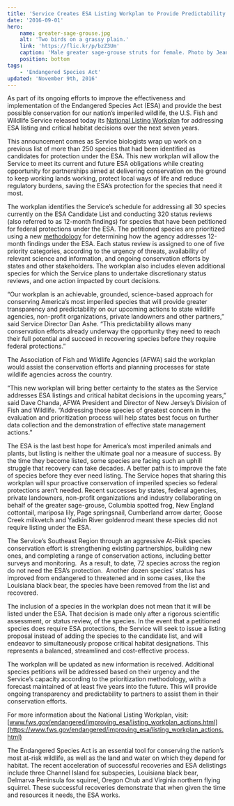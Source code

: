 ```yaml
---
title: 'Service Creates ESA Listing Workplan to Provide Predictability and Encourage Proactive Conservation of Imperiled Wildlife'
date: '2016-09-01'
hero:
    name: greater-sage-grouse.jpg
    alt: 'Two birds on a grassy plain.'
    link: 'https://flic.kr/p/bzZ3Um'
    caption: 'Male greater sage-grouse struts for female. Photo by Jeannie Stafford, USFS.'
    position: bottom
tags:
    - 'Endangered Species Act'
updated: 'November 9th, 2016'
---
```

As part of its ongoing efforts to improve the effectiveness and implementation of the Endangered Species Act (ESA) and provide the best possible conservation for our nation’s imperiled wildlife, the U.S. Fish and Wildlife Service released today its [National Listing Workplan](https://www.fws.gov/endangered/improving_esa/listing_workplan_actions.html) for addressing ESA listing and critical habitat decisions over the next seven years. 

This announcement comes as Service biologists wrap up work on a previous list of more than 250 species that had been identified as candidates for protection under the ESA. This new workplan will allow the Service to meet its current and future ESA obligations while creating opportunity for partnerships aimed at delivering conservation on the ground to keep working lands working, protect local ways of life and reduce regulatory burdens, saving the ESA’s protection for the species that need it most.

The workplan identifies the Service’s schedule for addressing all 30 species currently on the ESA Candidate List and conducting 320 status reviews (also referred to as 12-month findings) for species that have been petitioned for federal protections under the ESA. The petitioned species are prioritized using a new [methodology](https://www.fws.gov/news/ShowNews.cfm?ref=service-announces-final-methodology-for-prioritizing-and-addressing-&_ID=35748) for determining how the agency addresses 12-month findings under the ESA. Each status review is assigned to one of five priority categories, according to the urgency of threats, availability of relevant science and information, and ongoing conservation efforts by states and other stakeholders. The workplan also includes eleven additional species for which the Service plans to undertake discretionary status reviews, and one action impacted by court decisions. 

“Our workplan is an achievable, grounded, science-based approach for conserving America’s most imperiled species that will provide greater transparency and predictability on our upcoming actions to state wildlife agencies, non-profit organizations, private landowners and other partners,” said Service Director Dan Ashe. “This predictability allows many conservation efforts already underway the opportunity they need to reach their full potential and succeed in recovering species before they require federal protections.”

The Association of Fish and Wildlife Agencies (AFWA) said the workplan would assist the conservation efforts and planning processes for state wildlife agencies across the country. 

“This new workplan will bring better certainty to the states as the Service addresses ESA listings and critical habitat decisions in the upcoming years,” said Dave Chanda, AFWA President and Director of New Jersey’s Division of Fish and Wildlife. “Addressing those species of greatest concern in the evaluation and prioritization process will help states best focus on further data collection and the demonstration of effective state management actions.”

The ESA is the last best hope for America’s most imperiled animals and plants, but listing is neither the ultimate goal nor a measure of success. By the time they become listed, some species are facing such an uphill struggle that recovery can take decades. A better path is to improve the fate of species before they ever need listing. The Service hopes that sharing this workplan will spur proactive conservation of imperiled species so federal protections aren’t needed. Recent successes by states, federal agencies, private landowners, non-profit organizations and industry collaborating on behalf of the greater sage-grouse, Columbia spotted frog, New England cottontail, mariposa lily, Page springsnail, Cumberland arrow darter, Goose Creek milkvetch and Yadkin River goldenrod meant these species did not require listing under the ESA. 

The Service’s Southeast Region through an aggressive At-Risk species conservation effort is strengthening existing partnerships, building new ones, and completing a range of conservation actions, including better surveys and monitoring.  As a result, to date, 72 species across the region do not need the ESA’s protection.  Another dozen species’ status has improved from endangered to threatened and in some cases, like the Louisiana black bear, the species have been removed from the list and recovered. 

The inclusion of a species in the workplan does not mean that it will be listed under the ESA. That decision is made only after a rigorous scientific assessment, or status review, of the species. In the event that a petitioned species does require ESA protections, the Service will seek to issue a listing proposal instead of adding the species to the candidate list, and will endeavor to simultaneously propose critical habitat designations. This represents a balanced, streamlined and cost-effective process.  

The workplan will be updated as new information is received. Additional species petitions will be addressed based on their urgency and the Service’s capacity according to the prioritization methodology, with a forecast maintained of at least five years into the future. This will provide ongoing transparency and predictability to partners to assist them in their conservation efforts.

For more information about the National Listing Workplan, visit: [www.fws.gov/endangered/improving_esa/listing_workplan_actions.html](https://www.fws.gov/endangered/improving_esa/listing_workplan_actions.html)

The Endangered Species Act is an essential tool for conserving the nation’s most at-risk wildlife, as well as the land and water on which they depend for habitat. The recent acceleration of successful recoveries and ESA delistings include three Channel Island fox subspecies, Louisiana black bear, Delmarva Peninsula fox squirrel, Oregon Chub and Virginia northern flying squirrel. These successful recoveries demonstrate that when given the time and resources it needs, the ESA works.
